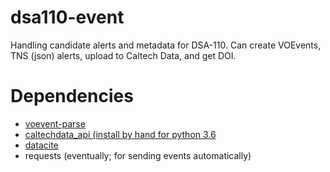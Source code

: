 # dsa110-event

Handling candidate alerts and metadata for DSA-110. Can create VOEvents, TNS (json) alerts, upload to Caltech Data, and get DOI.

# Dependencies

- [voevent-parse](https://github.com/caseyjlaw/voevent-parse)
- [caltechdata_api (install by hand for python 3.6](https://github.com/caltechlibrary/caltechdata_api)
- [datacite](https://github.com/inveniosoftware/datacite)
- requests (eventually; for sending events automatically)